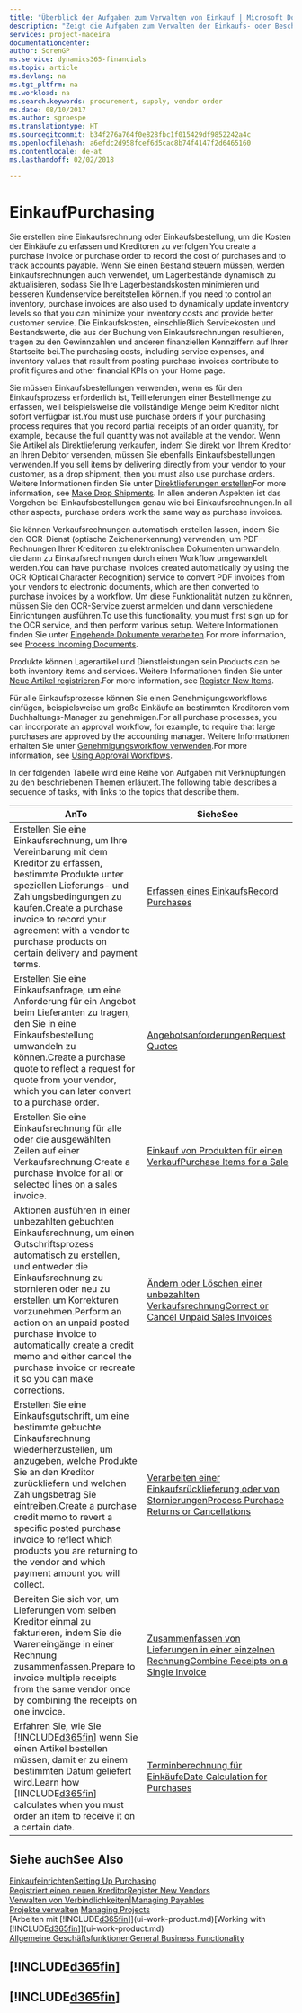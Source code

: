 ```yaml
---
title: "Überblick der Aufgaben zum Verwalten von Einkauf | Microsoft Docs"
description: "Zeigt die Aufgaben zum Verwalten der Einkaufs- oder Beschaffungsvorgänge, einschließlich das Vorgehen bei Einkaufsrechnungen und Bestellungen."
services: project-madeira
documentationcenter: 
author: SorenGP
ms.service: dynamics365-financials
ms.topic: article
ms.devlang: na
ms.tgt_pltfrm: na
ms.workload: na
ms.search.keywords: procurement, supply, vendor order
ms.date: 08/10/2017
ms.author: sgroespe
ms.translationtype: HT
ms.sourcegitcommit: b34f276a764f0e828fbc1f015429df9852242a4c
ms.openlocfilehash: a6efdc2d958fcef6d5cac8b74f4147f2d6465160
ms.contentlocale: de-at
ms.lasthandoff: 02/02/2018

---
```

# <a name="purchasing"></a><span data-ttu-id="0de08-103">Einkauf</span><span class="sxs-lookup"><span data-stu-id="0de08-103">Purchasing</span></span>
<span data-ttu-id="0de08-104">Sie erstellen eine Einkaufsrechnung oder Einkaufsbestellung, um die Kosten der Einkäufe zu erfassen und Kreditoren zu verfolgen.</span><span class="sxs-lookup"><span data-stu-id="0de08-104">You create a purchase invoice or purchase order to record the cost of purchases and to track accounts payable.</span></span> <span data-ttu-id="0de08-105">Wenn Sie einen Bestand steuern müssen, werden Einkaufsrechnungen auch verwendet, um Lagerbestände dynamisch zu aktualisieren, sodass Sie Ihre Lagerbestandskosten minimieren und besseren Kundenservice bereitstellen können.</span><span class="sxs-lookup"><span data-stu-id="0de08-105">If you need to control an inventory, purchase invoices are also used to dynamically update inventory levels so that you can minimize your inventory costs and provide better customer service.</span></span> <span data-ttu-id="0de08-106">Die Einkaufskosten, einschließlich Servicekosten und Bestandswerte, die aus der Buchung von Einkaufsrechnungen resultieren, tragen zu den Gewinnzahlen und anderen finanziellen Kennziffern auf Ihrer Startseite bei.</span><span class="sxs-lookup"><span data-stu-id="0de08-106">The purchasing costs, including service expenses, and inventory values that result from posting purchase invoices contribute to profit figures and other financial KPIs on your Home page.</span></span>

<span data-ttu-id="0de08-107">Sie müssen Einkaufsbestellungen verwenden, wenn es für den Einkaufsprozess erforderlich ist, Teillieferungen einer Bestellmenge zu erfassen, weil beispielsweise die vollständige Menge beim Kreditor nicht sofort verfügbar ist.</span><span class="sxs-lookup"><span data-stu-id="0de08-107">You must use purchase orders if your purchasing process requires that you record partial receipts of an order quantity, for example, because the full quantity was not available at the vendor.</span></span> <span data-ttu-id="0de08-108">Wenn Sie Artikel als Direktlieferung verkaufen, indem Sie direkt von Ihrem Kreditor an Ihren Debitor versenden, müssen Sie ebenfalls Einkaufsbestellungen verwenden.</span><span class="sxs-lookup"><span data-stu-id="0de08-108">If you sell items by delivering directly from your vendor to your customer, as a drop shipment, then you must also use purchase orders.</span></span> <span data-ttu-id="0de08-109">Weitere Informationen finden Sie unter [Direktlieferungen erstellen](sales-how-drop-shipment.md)</span><span class="sxs-lookup"><span data-stu-id="0de08-109">For more information, see [Make Drop Shipments](sales-how-drop-shipment.md).</span></span> <span data-ttu-id="0de08-110">In allen anderen Aspekten ist das Vorgehen bei Einkaufsbestellungen genau wie bei Einkaufsrechnungen.</span><span class="sxs-lookup"><span data-stu-id="0de08-110">In all other aspects, purchase orders work the same way as purchase invoices.</span></span>

<span data-ttu-id="0de08-111">Sie können Verkaufsrechnungen automatisch erstellen lassen, indem Sie den OCR-Dienst (optische Zeichenerkennung) verwenden, um PDF-Rechnungen Ihrer Kreditoren zu elektronischen Dokumenten umwandeln, die dann zu Einkaufsrechnungen durch einen Workflow umgewandelt werden.</span><span class="sxs-lookup"><span data-stu-id="0de08-111">You can have purchase invoices created automatically by using the OCR (Optical Character Recognition) service to convert PDF invoices from your vendors to electronic documents, which are then converted to purchase invoices by a workflow.</span></span> <span data-ttu-id="0de08-112">Um diese Funktionalität nutzen zu können, müssen Sie den OCR-Service zuerst anmelden und dann verschiedene Einrichtungen ausführen.</span><span class="sxs-lookup"><span data-stu-id="0de08-112">To use this functionality, you must first sign up for the OCR service, and then perform various setup.</span></span> <span data-ttu-id="0de08-113">Weitere Informationen finden Sie unter [Eingehende Dokumente verarbeiten](across-process-income-documents.md).</span><span class="sxs-lookup"><span data-stu-id="0de08-113">For more information, see [Process Incoming Documents](across-process-income-documents.md).</span></span>      

<span data-ttu-id="0de08-114">Produkte können Lagerartikel und Dienstleistungen sein.</span><span class="sxs-lookup"><span data-stu-id="0de08-114">Products can be both inventory items and services.</span></span> <span data-ttu-id="0de08-115">Weitere Informationen finden Sie unter [Neue Artikel registrieren](inventory-how-register-new-items.md).</span><span class="sxs-lookup"><span data-stu-id="0de08-115">For more information, see [Register New Items](inventory-how-register-new-items.md).</span></span>

<span data-ttu-id="0de08-116">Für alle Einkaufsprozesse können Sie einen Genehmigungsworkflows einfügen, beispielsweise um große Einkäufe an bestimmten Kreditoren vom Buchhaltungs-Manager zu genehmigen.</span><span class="sxs-lookup"><span data-stu-id="0de08-116">For all purchase processes, you can incorporate an approval workflow, for example, to require that large purchases are approved by the accounting manager.</span></span> <span data-ttu-id="0de08-117">Weitere Informationen erhalten Sie unter [Genehmigungsworkflow verwenden](across-how-use-approval-workflows.md).</span><span class="sxs-lookup"><span data-stu-id="0de08-117">For more information, see [Using Approval Workflows](across-how-use-approval-workflows.md).</span></span>

<span data-ttu-id="0de08-118">In der folgenden Tabelle wird eine Reihe von Aufgaben mit Verknüpfungen zu den beschriebenen Themen erläutert.</span><span class="sxs-lookup"><span data-stu-id="0de08-118">The following table describes a sequence of tasks, with links to the topics that describe them.</span></span>

| <span data-ttu-id="0de08-119">An</span><span class="sxs-lookup"><span data-stu-id="0de08-119">To</span></span> | <span data-ttu-id="0de08-120">Siehe</span><span class="sxs-lookup"><span data-stu-id="0de08-120">See</span></span> |
| --- | --- |
| <span data-ttu-id="0de08-121">Erstellen Sie eine Einkaufsrechnung, um Ihre Vereinbarung mit dem Kreditor zu erfassen, bestimmte Produkte unter speziellen Lieferungs- und Zahlungsbedingungen zu kaufen.</span><span class="sxs-lookup"><span data-stu-id="0de08-121">Create a purchase invoice to record your agreement with a vendor to purchase products on certain delivery and payment terms.</span></span> |[<span data-ttu-id="0de08-122">Erfassen eines Einkaufs</span><span class="sxs-lookup"><span data-stu-id="0de08-122">Record Purchases</span></span>](purchasing-how-record-purchases.md) |
|<span data-ttu-id="0de08-123">Erstellen Sie eine Einkaufsanfrage, um eine Anforderung für ein Angebot beim Lieferanten zu tragen, den Sie in eine Einkaufsbestellung umwandeln zu können.</span><span class="sxs-lookup"><span data-stu-id="0de08-123">Create a purchase quote to reflect a request for quote from your vendor, which you can later convert to a purchase order.</span></span>|[<span data-ttu-id="0de08-124">Angebotsanforderungen</span><span class="sxs-lookup"><span data-stu-id="0de08-124">Request Quotes</span></span>](purchasing-how-request-quotes.md)|
| <span data-ttu-id="0de08-125">Erstellen Sie eine Einkaufsrechnung für alle oder die ausgewählten Zeilen auf einer Verkaufsrechnung.</span><span class="sxs-lookup"><span data-stu-id="0de08-125">Create a purchase invoice for all or selected lines on a sales invoice.</span></span> |[<span data-ttu-id="0de08-126">Einkauf von Produkten für einen Verkauf</span><span class="sxs-lookup"><span data-stu-id="0de08-126">Purchase Items for a Sale</span></span>](purchasing-how-purchase-products-sale.md) |
| <span data-ttu-id="0de08-127">Aktionen ausführen in einer unbezahlten gebuchten Einkaufsrechnung, um einen Gutschriftsprozess automatisch zu erstellen, und entweder die Einkaufsrechnung zu stornieren oder neu zu erstellen um Korrekturen vorzunehmen.</span><span class="sxs-lookup"><span data-stu-id="0de08-127">Perform an action on an unpaid posted purchase invoice to automatically create a credit memo and either cancel the purchase invoice or recreate it so you can make corrections.</span></span> |[<span data-ttu-id="0de08-128">Ändern oder Löschen einer unbezahlten Verkaufsrechnung</span><span class="sxs-lookup"><span data-stu-id="0de08-128">Correct or Cancel Unpaid Sales Invoices</span></span>](purchasing-how-correct-cancel-unpaid-purchase-invoices.md) |
| <span data-ttu-id="0de08-129">Erstellen Sie eine Einkaufsgutschrift, um eine bestimmte gebuchte Einkaufsrechnung wiederherzustellen, um anzugeben, welche Produkte Sie an den Kreditor zurückliefern und welchen Zahlungsbetrag Sie eintreiben.</span><span class="sxs-lookup"><span data-stu-id="0de08-129">Create a purchase credit memo to revert a specific posted purchase invoice to reflect which products you are returning to the vendor and which payment amount you will collect.</span></span> |[<span data-ttu-id="0de08-130">Verarbeiten einer Einkaufsrücklieferung oder von Stornierungen</span><span class="sxs-lookup"><span data-stu-id="0de08-130">Process Purchase Returns or Cancellations</span></span>](purchasing-how-register-new-vendors.md) |
|<span data-ttu-id="0de08-131">Bereiten Sie sich vor, um Lieferungen vom selben Kreditor einmal zu fakturieren, indem Sie die Wareneingänge in einer Rechnung zusammenfassen.</span><span class="sxs-lookup"><span data-stu-id="0de08-131">Prepare to invoice multiple receipts from the same vendor once by combining the receipts on one invoice.</span></span>|[<span data-ttu-id="0de08-132">Zusammenfassen von Lieferungen in einer einzelnen Rechnung</span><span class="sxs-lookup"><span data-stu-id="0de08-132">Combine Receipts on a Single Invoice</span></span>](purchasing-how-to-combine-receipts.md)|
| <span data-ttu-id="0de08-133">Erfahren Sie, wie Sie [!INCLUDE[d365fin](includes/d365fin_md.md)] wenn Sie einen Artikel bestellen müssen, damit er zu einem bestimmten Datum geliefert wird.</span><span class="sxs-lookup"><span data-stu-id="0de08-133">Learn how [!INCLUDE[d365fin](includes/d365fin_md.md)] calculates when you must order an item to receive it on a certain date.</span></span>|[<span data-ttu-id="0de08-134">Terminberechnung für Einkäufe</span><span class="sxs-lookup"><span data-stu-id="0de08-134">Date Calculation for Purchases</span></span>](purchasing-date-calculation-for-purchases.md)|

## <a name="see-also"></a><span data-ttu-id="0de08-135">Siehe auch</span><span class="sxs-lookup"><span data-stu-id="0de08-135">See Also</span></span>
[<span data-ttu-id="0de08-136">Einkaufeinrichten</span><span class="sxs-lookup"><span data-stu-id="0de08-136">Setting Up Purchasing</span></span>](purchasing-setup-purchasing.md)  
[<span data-ttu-id="0de08-137">Registriert einen neuen Kreditor</span><span class="sxs-lookup"><span data-stu-id="0de08-137">Register New Vendors</span></span>](purchasing-how-register-new-vendors.md)  
[<span data-ttu-id="0de08-138">Verwalten von Verbindlichkeiten|</span><span class="sxs-lookup"><span data-stu-id="0de08-138">Managing Payables</span></span>](payables-manage-payables.md)  
<span data-ttu-id="0de08-139">[Projekte verwalten](projects-manage-projects.md)  </span><span class="sxs-lookup"><span data-stu-id="0de08-139">[Managing Projects](projects-manage-projects.md)  </span></span>  
<span data-ttu-id="0de08-140">[Arbeiten mit [!INCLUDE[d365fin](includes/d365fin_md.md)]](ui-work-product.md)</span><span class="sxs-lookup"><span data-stu-id="0de08-140">[Working with [!INCLUDE[d365fin](includes/d365fin_md.md)]](ui-work-product.md)</span></span>  
[<span data-ttu-id="0de08-141">Allgemeine Geschäftsfunktionen</span><span class="sxs-lookup"><span data-stu-id="0de08-141">General Business Functionality</span></span>](ui-across-business-areas.md)

## [!INCLUDE[d365fin](includes/free_trial_md.md)]  
## [!INCLUDE[d365fin](includes/training_link_md.md)]

